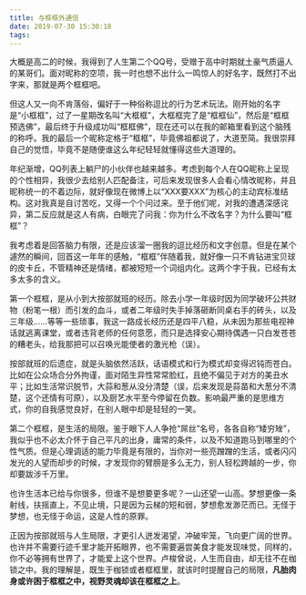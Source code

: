 ```yaml
---
title: 与框框外通信
date: 2019-07-30 15:30:18
tags:
---
```


大概是高二的时候，我得到了人生第二个QQ号，受赠于高中时期就土豪气质逼人的某哥们。面对昵称的空项，我一时也想不出什么一鸣惊人的好名字，既然打不出字来，那就是两个框框吧。

但这人又一向不肯落俗，偏好于一种俗称逗比的行为艺术玩法。刚开始的名字是“小框框”，过了一星期改名叫“大框框”，大框框完了是“框框仙”，然后是“框框预选佛”，最后终于升级成功叫“框框佛”，现在还可以在我的邮箱里看到这个脑残的称呼。我的最后一个昵称定格于“框框”，毕竟佛祖都说了，大道至简。我很崇拜自己的觉悟，毕竟不是随便谁这么年纪轻轻就懂得这些大道理的。

年纪渐增，QQ列表上躺尸的小伙伴也越来越多。考虑到每个人在QQ昵称上呈现的个性相异，我很少去给别人匹配备注，可后来发现很多人会看心情改昵称，并且昵称统一的不着边际，就好像现在微博上以“XXX要XXX”为核心的主动宾标准结构。这对我真是自讨苦吃，又得一个个问过来。至于他们呢，对我的遭遇深感诧异，第二反应就是这人有病，白眼完了问我：你为什么不改名字？为什么要叫“框框”？

 <!--more-->

我考虑着是回答脑力有限，还是应该溜一圈我的逗比经历和文字创意。但是在某个遽然的瞬间，回首这一年年的感触，“框框”伴随着我，就好像一只不肯钻进宝贝球的皮卡丘，不管精神还是情绪，都被短短一个词组内化。这两个字于我，已经有太多太多的含义。

第一个框框，是从小到大按部就班的经历。除去小学一年级时因为同学破坏公共财物（粉笔一根）而引发的血斗，或者二年级时失手掉落砸断同桌右手的砖头，以及三年级……等等一些琐事，我这一路成长经历还是四平八稳，从未因为那些电视神话就逃离课堂，或者违背老师的任何意愿，而只是选择安心期待偶遇一只白发苍苍的糟老头，给我那把可以召唤光能使者的激光枪（误）。

按部就班的后遗症，就是头脑依然活跃，话语模式和行为模式却变得迟钝而苍白。比如在公众场合分外拘谨，面对陌生异性常常脸红，且绝不偏见于对方的美丑水平；比如生活常识脱节，大蒜和葱从没分清楚（误，后来发现是蒜苗和大葱分不清楚，这个还情有可原），以及厨艺水平至今停留在负数。影响最严重的是思维方式，你的自我感觉良好，在别人眼中却是轻轻的一笑。

第二个框框，是生活的局限。鉴于眼下人人争抢“屌丝”名号，各各自称“矮穷矬”，我似乎也不必太介怀于自己平凡的出身，庸常的条件，以及不知道跑马到哪里的个性气质。但是心理调适的能力毕竟是有限的，当你对一些亮蹭蹭的生活，或者闪闪发光的人望而却步的时候，才发现你的臂膀是多么无力，别人轻松跨越的一步，你却要跋涉千万里。

也许生活本已给与你很多，但谁不是想要更多呢？一山还望一山高。梦想更像一条射线，扶摇直上，不见止境，只是因为云梯的短和弱，梦想愈发渺茫而已。无怪于梦想，也无怪于命运，这是人性的原罪。

正因为按部就班与人生局限，才更引人迸发渴望，冲破牢笼，飞向更广阔的世界。也许并不需要行迹千里才能开拓眼界，也不需要遍尝美食才能发现味觉，同样的，你不必等拥有世界了，才能爱上这个世界。卢梭曾说，人生而自由，却无往不在枷锁之中。我的理解是，既生于枷锁或者框框里，就该时时提醒自己的局限，**凡胎肉身或许困于框框之中，视野灵魂却该在框框之上**。